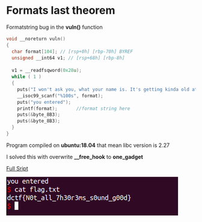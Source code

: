 # Formats last theorem

Formatstring bug in the **vuln()** function

```c
void __noreturn vuln()
{
  char format[104]; // [rsp+0h] [rbp-70h] BYREF
  unsigned __int64 v1; // [rsp+68h] [rbp-8h]

  v1 = __readfsqword(0x28u);
  while ( 1 )
  {
    puts("I won't ask you, what your name is. It's getting kinda old at this point");
    __isoc99_scanf("%100s", format);
    puts("you entered");
    printf(format);       //format string here
    puts(&byte_8B3);
    puts(&byte_8B3);
  }
}
```
Program compiled on **ubuntu:18.04** that mean libc version is 2.27

I solved this with overwrite **__free_hook** to **one_gadget**


[Full Sript](https://github.com/L29/Binary-Writeup/blob/main/dCTF/Formats%20last%theorem/exploit.py)

![Flag](format.png)
